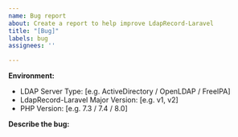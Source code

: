```yaml
---
name: Bug report
about: Create a report to help improve LdapRecord-Laravel
title: "[Bug]"
labels: bug
assignees: ''

---
```


<!-- Please update the below information with your environment. -->
**Environment:**
 - LDAP Server Type: [e.g. ActiveDirectory / OpenLDAP / FreeIPA]
 - LdapRecord-Laravel Major Version: [e.g. v1, v2]
 - PHP Version: [e.g. 7.3 / 7.4 / 8.0]

**Describe the bug:**
